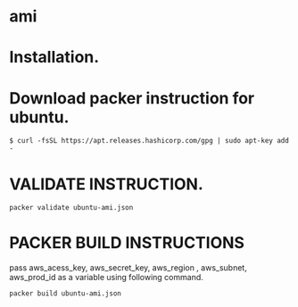 # ami


# Installation.

# Download packer instruction for ubuntu.

```
$ curl -fsSL https://apt.releases.hashicorp.com/gpg | sudo apt-key add -
```

# VALIDATE INSTRUCTION.

```
packer validate ubuntu-ami.json
```

# PACKER BUILD INSTRUCTIONS 
pass aws_acess_key, aws_secret_key, aws_region , aws_subnet, aws_prod_id as a variable using following command.
```
packer build ubuntu-ami.json
```


